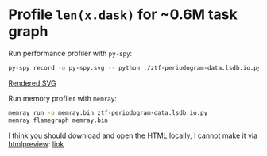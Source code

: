# Profile `len(x.dask)` for ~0.6M task graph

Run performance profiler with `py-spy`:
```sh
py-spy record -o py-spy.svg -- python ./ztf-periodogram-data.lsdb.io.py
```

[Rendered SVG](https://raw.githubusercontent.com/lincc-frameworks/notebooks_lf/main/ztf_periodogram/profile-dask-graph/py-spy.svg)

Run memory profiler with `memray`:
```sh
memray run -o memray.bin ztf-periodogram-data.lsdb.io.py
memray flamegraph memray.bin
```

I think you should download and open the HTML locally, I cannot make it via [htmlpreview](https://htmlpreview.github.io): [link](https://htmlpreview.github.io/?https://github.com/lincc-frameworks/notebooks_lf/blob/main/ztf_periodogram/profile-dask-graph/memray-flamegraph-memray.html)
